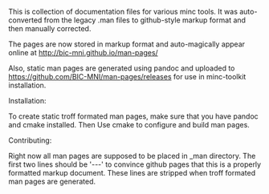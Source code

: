 ---
---
This is collection of documentation files for various minc tools. It was
auto-converted from the legacy .man files to github-style markup format and
then manually corrected.

The pages are now stored in markup format and auto-magically appear online at 
http://bic-mni.github.io/man-pages/

Also, static man pages are generated using pandoc and uploaded to 
https://github.com/BIC-MNI/man-pages/releases
for use in minc-toolkit installation.

Installation:

To create static troff formated man pages, make sure that you have pandoc and 
cmake installed. Then 
Use cmake to configure and build man pages. 

Contributing:

Right now all man pages are supposed to be placed in _man directory. The first 
two lines should be '---' to convince github pages that this is a properly 
formatted markup document. These lines are stripped when troff formated man pages
are generated.
